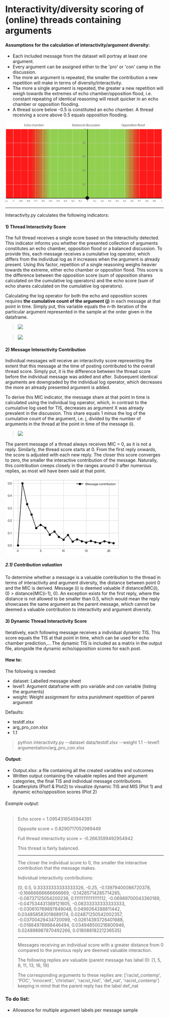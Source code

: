 # Interactivity/diversity scoring of (online) threads containing arguments

#### Assumptions for the calculation of interactivity/argument diversity:
* Each included message from the dataset will portray at least one argument.
* Every argument can be assigned either to the 'pro' or 'con' camp in the discussion.
* The more an argument is repeated, the smaller the contribution a new repetition will make in terms of diversity/interactivity.
* The more a single argument is repeated, the greater a new repetition will weigh towards the extremes of echo chamber/opposition flood, i.e. constant repeating of identical reasoning will result quicker in an echo chamber or opposition flooding.
* A thread score below -0.5 is constituted an echo chamber. A thread receiving a score above 0.5 equals opposition flooding.

![alt text](https://github.com/Cwaterschoot/Interactivity_scoring/blob/main/Plots/auxiliary.png)

________________________________________________________________________________________________________________________________________________



Interactivity.py calculates the following indicators:


#### 1) Thread Interactivity Score

The full thread receives a single score based on the interactivity detected. This indicator informs you whether the presented collection of arguments constitutes an echo chamber, opposition flood or a balanced discussion. 
To provide this, each message receives a cumulative log operator, which differs from the individual log as it increases when the argument is already present. Using this factor, repetition of a single reasoning weighs heavier towards the extreme, either echo chamber or opposition flood.
This score is the difference between the opposition score (sum of opposition shares calculated on the cumulative log operators) and the echo score (sum of echo shares calculated on the cumulative log operators).

Calculating the log operator for both the echo and opposition scores requires **the cumulative count of the argument (j)** in each message at that point in time. Simply put, this variable equals the n-th iteration of the particular argument represented in the sample at the order given in the dataframe.

> <img src="https://latex.codecogs.com/gif.latex?Share_{i}\begin{cases}&space;\frac{j(x_{i})-1&space;-&space;log(j(x_{i})-1)}{N}&space;*&space;(-w)&space;&plus;&space;\frac{1}{N}&space;&&space;\text{&space;if&space;}&space;argument(x_{i})=argument(x_{0})&space;\\&space;\frac{j(x_{i})-log(j(x_{i})}{N}&space;&&space;\text{&space;if&space;}&space;argument(x_{i})&space;\ne&space;argument(x_{0})&space;\wedge&space;level1(x_{i})&space;\ne&space;level1(x_{0})\\&space;\frac{j(x_{i})-log(j(x_{i})}{N}&space;*(-1)&space;&&space;\text{&space;if&space;}&space;argument(x_{i})&space;\ne&space;argument(x_{0})&space;\wedge&space;level1(x_{i})&space;=level1(x_{0})&space;\\0&space;&\text{&space;if&space;}&space;i=0\end{cases}" />

> <img src="https://latex.codecogs.com/gif.latex?TIS_{T}&space;=\sum_{i=1}^{N}&space;share_i" />


#### 2) Message Interactivity Contribution

Individual messages will receive an interactivity score representing the extent that this message at the time of posting contributed to the overall thread score. Simply put, it is the difference between the thread score before the individual message was added and after. Subsequent identical arguments are downgraded by the individual log operator, which decreases the more an already presented argument is added. 

To derive this MIC indicator, the message share at that point in time  is calculated using the individual log operator, which, in contrast to the cumulative log used for TIS, decreases as argument X was already prevalent in the discussion. This share equals 1 minus the log of the cumulative count of the argument, i.e. j, divided by the number of arguments in the thread at the point in time of the message (i).

> <img src="https://latex.codecogs.com/gif.latex?MIC_{i}&space;\begin{cases}&space;\frac{(1-log(j(x_{i}))}{i}&space;*&space;(2-w)&&space;\text{&space;if&space;}&space;argument(x_{i})=argument(x_{0})&space;\\&space;\frac{(1-log(j(x_{i}))}{i}&space;&&space;\text{&space;if&space;}&space;argument(x_{i})&space;\ne&space;argument(x_{0})&space;\\&space;0&space;&&space;\text{&space;if&space;}&space;i=0&space;\end{cases}" />

The parent message of a thread always receives MIC = 0, as it is not a reply. Similarly, the thread score starts at 0. From the first reply onwards, the score is adjusted with each new reply. The closer this score converges to zero, the smaller the interactive contribution of the message. Naturally, this contribution creeps closely in the ranges around 0 after numerous replies, as most will have been said at that point. 

![alt text](https://github.com/Cwaterschoot/Interactivity_scoring/blob/main/Plots/plot-MIC.png)


##### 2.1) Contribution valuation

To determine whether a message is a valuable contribution to the thread in terms of interactivity and argument diversity, the distance between point 0 and the MIC is derived. Message (i) is deemed valuable if distance(MIC(i), 0) > distance(MIC(i-1), 0). An exception exists for the first reply, where the distance is not allowed to be smaller than 0.5, which would mean the reply showcases the same argument as the parent message, which cannot be deemed a valuable contribution to interactivity and argument diversity. 


#### 3) Dynamic Thread Interactivity Score

Iteratively, each following message receives a individual dynamic TIS. This score equals the TIS at that point in time, which can be used for echo chamber prediction,...
The dynamic TIS is included as a matrix in the output file, alongside the dynamic echo/opposition scores for each post.


#### How to:

The following is needed:
* dataset: Labelled message sheet
* level1: Argument dataframe with pro variable and con variable (listing the arguments)
* weight: Weight assignment for extra punishment repetition of parent argument

Defaults:
* testdf.xlsx
* arg_pro_con.xlsx
* 1.1

> python interactivity.py --dataset data/testdf.xlsx --weight 1.1 --level1 argumentation/arg_pro_con.xlsx

#### Output:
* Output.xlsx: a file containing all the created variables and outcomes
* Written output containing the valuable replies and their argument categories, the final TIS and individual message contributions.
* Scatterplots (Plot1 & Plot2) to visualize dynamic TIS and MIS (Plot 1) and dynamic echo/opposition scores (Plot 2)


###### Example output:
<blockquote>

Echo score = 1.0954316545944391
  
Opposite score = 0.8290717052989449

Full thread interactivity score = -0.2663599492954942 

This thread is fairly balanced.
****************************************************************************************************
The closer the individual score to 0, the smaller the interactive contribution that the message makes. 

Individual interactivity contributions:

 [0, 0.5, 0.33333333333333326, -0.25, -0.13979400086720378, -0.16666666666666669, -0.14285714285714285, -0.08737125054200236, 0.11111111111111112, -0.06989700043360189, -0.047534431389121605, -0.08333333333333333, -0.030610769897849048, 0.0499264288811442, 0.034858583018689174, 0.024871250542002357, -0.03700429434720099, -0.02614393726401688, -0.01884978988446494, 0.034948500216800946, 0.024898987870492266, 0.01808818221236535]
****************************************************************************************************
Messages receiving an individual score with a greater distance from 0 compared to the previous reply are deemed valuable interaction. 

The following replies are valuable (parent message has label 0): [1, 5, 8, 11, 13, 16, 19] 

The corresponding arguments to these replies are: ['racist_contemp', 'POC', 'innocent', 'christian', 'racist_hist', 'def_nat', 'racist_contemp'] 
 keeping in mind that the parent reply has the label def_nat
 </blockquote>



### To do list:
* Allowance for multiple argument labels per message sample 
